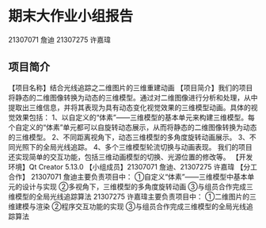 # 期末大作业小组报告
21307071 詹迪  21307275 许嘉瑋
## 项目简介
【项目名称】结合光线追踪之二维图片的三维重建动画
【项目简介】我们的项目将静态的二维图像转换为动态的三维模型。通过对二维图像进行分析和处理，从中提取出三维信息，并将其表现为具有动态变化视觉效果的三维模型动画。具体的视觉效果包括：
1、以自定义的“体素”——三维模型的基本单元来构建三维模型。每个自定义的“体素”单元都可以自旋转动态展示，从而将静态的二维图像转换为动态的三维模型。
2、不同距离视角下，动态三维模型的多角度旋转动画展示。
3、不同光照下的全局光线追踪。
4、多个三维模型轮流切换与动画表现。
我们的项目还实现简单的交互功能，包括三维动画模型的切换、光源位置的修改等。
【开发环境】Qt Creator 5.13.0
【小组成员】21307071 詹迪、21307275 许嘉瑋
【分工合作】
21307071 詹迪主要负责项目中：
①自定义“体素”——三维模型中基本单元的设计与实现
②多视角下，三维模型的多角度旋转动画
③与组员合作完成三维模型的全局光线追踪算法
21307275 许嘉瑋主要负责项目中：
①二维图片的三维建模与渲染
②程序交互功能的实现
③与组员合作完成三维模型的全局光线追踪算法
